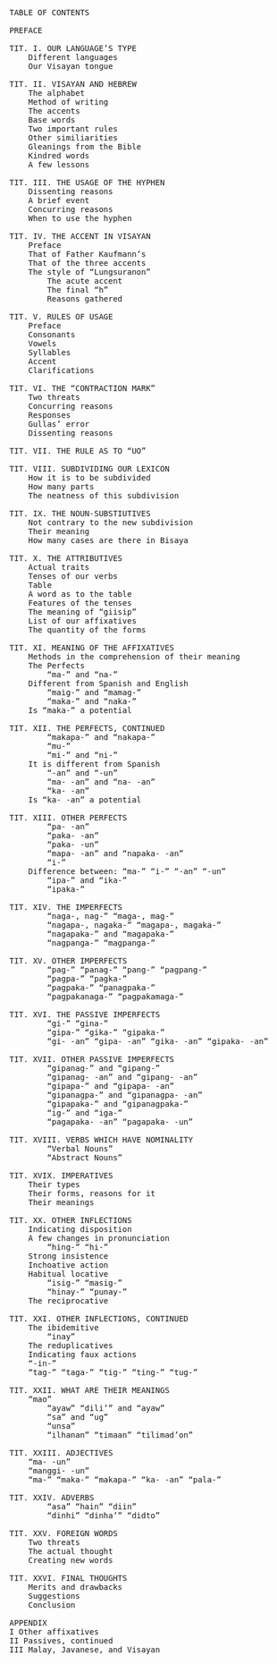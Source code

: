 <pre>
TABLE OF CONTENTS

PREFACE

TIT. I. OUR LANGUAGE’S TYPE
	Different languages
	Our Visayan tongue
	
TIT. II. VISAYAN AND HEBREW
	The alphabet
	Method of writing
	The accents
	Base words
	Two important rules
	Other similiarities
	Gleanings from the Bible
	Kindred words
	A few lessons
	
TIT. III. THE USAGE OF THE HYPHEN
	Dissenting reasons
	A brief event
	Concurring reasons
	When to use the hyphen
	
TIT. IV. THE ACCENT IN VISAYAN
	Preface
	That of Father Kaufmann’s
	That of the three accents
	The style of “Lungsuranon”
		The acute accent
		The final “h”
		Reasons gathered
	
TIT. V. RULES OF USAGE
	Preface
	Consonants
	Vowels
	Syllables
	Accent
	Clarifications
	
TIT. VI. THE “CONTRACTION MARK”
	Two threats
	Concurring reasons
	Responses
	Gullas’ error
	Dissenting reasons
	
TIT. VII. THE RULE AS TO “UO”
	
TIT. VIII. SUBDIVIDING OUR LEXICON
	How it is to be subdivided
	How many parts
	The neatness of this subdivision
	
TIT. IX. THE NOUN-SUBSTIUTIVES
	Not contrary to the new subdivision
	Their meaning
	How many cases are there in Bisaya
	
TIT. X. THE ATTRIBUTIVES
	Actual traits
	Tenses of our verbs
	Table
	A word as to the table
	Features of the tenses
	The meaning of “giisip”
	List of our affixatives
	The quantity of the forms
	
TIT. XI. MEANING OF THE AFFIXATIVES
	Methods in the comprehension of their meaning
	The Perfects
		“ma-” and “na-”
	Different from Spanish and English
		“maig-” and “mamag-”
		“maka-” and “naka-”
	Is “maka-” a potential
	
TIT. XII. THE PERFECTS, CONTINUED
		“makapa-” and “nakapa-”
		“mu-”
		“mi-” and “ni-”
	It is different from Spanish
		“-an” and “-un”
		“ma- -an” and “na- -an”
		“ka- -an”
	Is “ka- -an” a potential
	
TIT. XIII. OTHER PERFECTS
		“pa- -an”
		“paka- -an”
		“paka- -un”
		“mapa- -an” and “napaka- -an”
		“i-”
	Difference between: “ma-” “i-” “-an” “-un”
		“ipa-” and “ika-”
		“ipaka-”
	
TIT. XIV. THE IMPERFECTS
		“naga-, nag-” “maga-, mag-”
		“nagapa-, nagaka-” “magapa-, magaka-”
		“nagapaka-” and “magapaka-”
		“nagpanga-” “magpanga-”
	
TIT. XV. OTHER IMPERFECTS
		“pag-” “panag-” “pang-” “pagpang-”
		“pagpa-” “pagka-”
		“pagpaka-” “panagpaka-”
		“pagpakanaga-” “pagpakamaga-”
	
TIT. XVI. THE PASSIVE IMPERFECTS
		“gi-” “gina-”
		“gipa-” “gika-” “gipaka-”
		“gi- -an” “gipa- -an” “gika- -an” “gipaka- -an”
	
TIT. XVII. OTHER PASSIVE IMPERFECTS
		“gipanag-” and “gipang-”
		“gipanag- -an” and “gipang- -an”
		“gipapa-” and “gipapa- -an”
		“gipanagpa-” and “gipanagpa- -an”
		“gipapaka-” and “gipanagpaka-”
		“ig-” and “iga-”
		“pagapaka- -an” “pagapaka- -un”
	
TIT. XVIII. VERBS WHICH HAVE NOMINALITY
		“Verbal Nouns”
		“Abstract Nouns”
	
TIT. XVIX. IMPERATIVES
	Their types
	Their forms, reasons for it
	Their meanings
	
TIT. XX. OTHER INFLECTIONS
	Indicating disposition
	A few changes in pronunciation
		“hing-” “hi-”
	Strong insistence
	Inchoative action
	Habitual locative
		“isig-” “masig-”
		“hinay-” “punay-”
	The reciprocative
	
TIT. XXI. OTHER INFLECTIONS, CONTINUED
	The ibidemitive
		“inay”
	The reduplicatives
	Indicating faux actions
	“-in-”
	“tag-” “taga-” “tig-” “ting-” “tug-”
	
TIT. XXII. WHAT ARE THEIR MEANINGS
	“mao”
		“ayaw” “dili’” and “ayaw”
		“sa” and “ug”
		“unsa”
		“ilhanan” “timaan” “tilimad’on”
	
TIT. XXIII. ADJECTIVES
	“ma- -un”
	“manggi- -un”
	“ma-” “maka-” “makapa-” “ka- -an” “pala-”
	
TIT. XXIV. ADVERBS
		“asa” “hain” “diin”
		“dinhi” “dinha’” “didto”
	
TIT. XXV. FOREIGN WORDS
	Two threats
	The actual thought
	Creating new words
	
TIT. XXVI. FINAL THOUGHTS
	Merits and drawbacks
	Suggestions
	Conclusion
	
APPENDIX
I Other affixatives
II Passives, continued
III Malay, Javanese, and Visayan
</pre>
